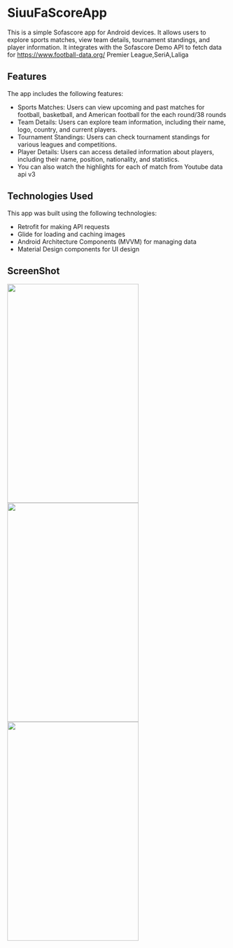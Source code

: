 # SiuuFaScoreApp

This is a simple Sofascore app for Android devices. It allows users to explore sports matches, view team details, tournament
standings, and player information. It integrates with the Sofascore Demo API to fetch data for https://www.football-data.org/
Premier League,SeriA,Laliga

## Features

The app includes the following features:

* Sports Matches: Users can view upcoming and past matches for football, basketball, and American football 
  for the each round/38 rounds 
* Team Details: Users can explore team information, including their name, logo, country, and current players.
* Tournament Standings: Users can check tournament standings for various leagues and competitions.
* Player Details: Users can access detailed information about players, including their name, position, nationality, and statistics.
* You can also watch the highlights for each of match from Youtube data api v3

## Technologies Used

This app was built using the following technologies:

* Retrofit for making API requests
* Glide for loading and caching images
* Android Architecture Components (MVVM) for managing data
* Material Design components for UI design


## ScreenShot
<img src="https://github.com/user-attachments/assets/af855f52-0725-4903-b02e-fceaa857a8ec" width="300" height="500" />
<img src="https://github.com/user-attachments/assets/c6d37a45-301a-4fd2-9764-373eff2d44ed" width="300" height="500" />
<img src="https://github.com/user-attachments/assets/711547fe-b4ac-4dfa-a02d-31a294afdca5" width="300" height="500" />





